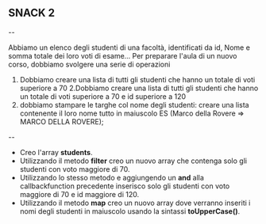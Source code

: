 ## SNACK 2 ##

--

Abbiamo un elenco degli studenti di una facoltà, identificati da id, Nome e somma totale dei loro voti di esame...
Per preparare l'aula di un nuovo corso, dobbiamo svolgere una serie di operazioni
1. Dobbiamo creare una lista di tutti gli studenti che hanno un totale di voti superiore a 70
2.Dobbiamo creare una lista di tutti gli studenti che hanno un totale di voti superiore a 70 e id superiore a 120
3.  dobbiamo stampare le targhe col nome degli studenti: creare una lista contenente il loro nome tutto in maiuscolo ES (Marco della Rovere => MARCO DELLA ROVERE);

--

- Creo l'array **students**.
- Utilizzando il metodo **filter** creo un nuovo array che contenga solo gli studenti con voto maggiore di 70.
- Utilizzando lo stesso metodo e aggiungendo un **and** alla callbackfunction precedente inserisco solo gli studenti con voto maggiore di 70 e id maggiore di 120. 
- Utilizzando il metodo **map** creo un nuovo array dove verranno inseriti i nomi degli studenti in maiuscolo usando la sintassi **toUpperCase()**.  